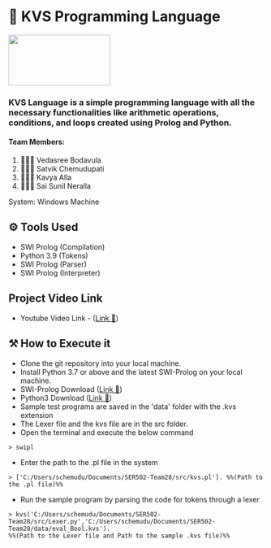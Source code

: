 # 🦚 KVS Programming Language
<img src="https://user-images.githubusercontent.com/112653251/235284216-559955d9-d1cb-4987-a5a8-337b09b8ebf2.jpg"
     width="200" height="100" />



### KVS Language is a simple programming language with all the necessary functionalities like arithmetic operations, conditions, and loops created using Prolog and Python.

#### Team Members:
1. 👨🏻‍💻 Vedasree Bodavula
2. 👩🏻‍💻 Satvik Chemudupati
3. 👩🏻‍💻 Kavya Alla
4. 👨🏻‍💻 Sai Sunil Neralla

System:
Windows Machine

## ⚙ Tools Used
- SWI Prolog (Compilation) 
- Python 3.9 (Tokens) 
- SWI Prolog (Parser) 
- SWI Prolog (Interpreter)


##  Project Video Link

- Youtube Video Link - ([Link 🦋](https://youtu.be/327xDDK_6co))

## ⚒️ How to Execute it

- Clone the git repository into your local machine.
- Install Python 3.7 or above and the latest SWI-Prolog on your local machine.
- SWI-Prolog Download ([Link 🦋](https://www.swi-prolog.org/Download.html))
- Python3 Download ([Link 🦋](https://www.python.org/downloads/))
- Sample test programs are saved in the 'data' folder with the .kvs extension
- The Lexer file and the kvs file are in the src folder.
- Open the terminal and execute the below command
```
> swipl
```
- Enter the path to the .pl file in the system
```
> ['C:/Users/schemudu/Documents/SER502-Team28/src/kvs.pl']. %%(Path to the .pl file)%%
```
- Run the sample program by parsing the code for tokens through a lexer
```
> kvs('C:/Users/schemudu/Documents/SER502-Team28/src/Lexer.py','C:/Users/schemudu/Documents/SER502-Team28/data/eval_Bool.kvs'). 
%%(Path to the Lexer file and Path to the sample .kvs file)%%
```

